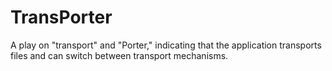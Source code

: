 # TransPorter
A play on "transport" and "Porter," indicating that the application transports files and can switch between transport mechanisms.
